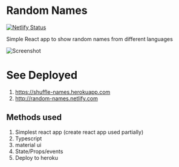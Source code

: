 # Random Names
[![Netlify Status](https://api.netlify.com/api/v1/badges/bc1e27c9-e5eb-47fc-a459-cacbcf09421f/deploy-status)](https://app.netlify.com/sites/random-names/deploys)

Simple React app to show random names from different languages

![Screenshot](https://cdn.jsdelivr.net/gh/ayonious/random-names@master/documentation/RandomNamesTutorial.gif)

# See Deployed
1. https://shuffle-names.herokuapp.com
2. http://random-names.netlify.com

## Methods used

1. Simplest react app (create react app used partially)
2. Typescript
3. material ui
4. State/Props/events
5. Deploy to heroku
